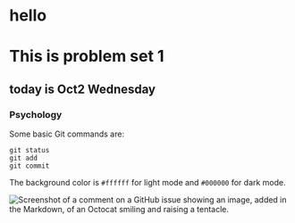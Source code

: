 # hello
# This is problem set 1
## today is Oct2 Wednesday
### Psychology 
Some basic Git commands are:
```
git status
git add
git commit
```
The background color is `#ffffff` for light mode and `#000000` for dark mode.

![Screenshot of a comment on a GitHub issue showing an image, added in the Markdown, of an Octocat smiling and raising a tentacle.](https://myoctocat.com/assets/images/base-octocat.svg)



